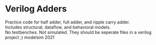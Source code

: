 # Verilog Adders

Practice code for half adder, full adder, and ripple carry adder.  
Includes structural, dataflow, and behavioral models.  
No testbenches. Not simulated. They should be seperate files in a verilog project ;)
modelsim 2021 
